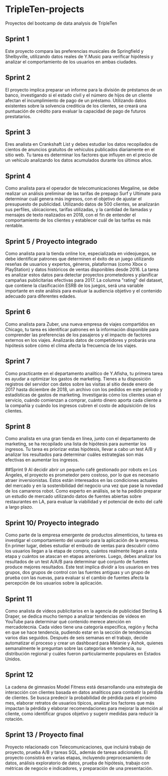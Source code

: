 # TripleTen-projects
Proyectos del bootcamp de data analysis de TripleTen

## Sprint 1
Este proyecto compara las preferencias musicales de Springfield y Shelbyville, utilizando datos reales de Y.Music para verificar hipótesis y analizar el comportamiento de los usuarios en ambas ciudades.

## Sprint 2
El proyecto implica preparar un informe para la división de préstamos de un banco, investigando si el estado civil y el número de hijos de un cliente afectan el incumplimiento de pago de un préstamo. Utilizando datos existentes sobre la solvencia crediticia de los clientes, se creará una puntuación de crédito para evaluar la capacidad de pago de futuros prestatarios.

## Sprint 3
Eres analista en Crankshaft List y debes estudiar los datos recopilados de cientos de anuncios gratuitos de vehículos publicados diariamente en el sitio web. Tu tarea es determinar los factores que influyen en el precio de un vehículo analizando los datos acumulados durante los últimos años.

## Sprint 4
Como analista para el operador de telecomunicaciones Megaline, se debe realizar un análisis preliminar de las tarifas de prepago Surf y Ultimate para determinar cuál genera más ingresos, con el objetivo de ajustar el presupuesto de publicidad. Utilizando datos de 500 clientes, se analizarán sus perfiles, ubicaciones, tarifas utilizadas, y la cantidad de llamadas y mensajes de texto realizados en 2018, con el fin de entender el comportamiento de los clientes y establecer cuál de las tarifas es más rentable.

## Sprint 5 / Proyecto integrado
Como analista para la tienda online Ice, especializada en videojuegos, se debe identificar patrones que determinen el éxito de un juego utilizando reseñas de usuarios y expertos, géneros, plataformas (como Xbox o PlayStation) y datos históricos de ventas disponibles desde 2016. La tarea es analizar estos datos para detectar proyectos prometedores y planificar campañas publicitarias efectivas para 2017. La columna "rating" del dataset, que contiene la clasificación ESRB de los juegos, será una variable importante en este análisis para evaluar la audiencia objetivo y el contenido adecuado para diferentes edades.

## Sprint 6
Como analista para Zuber, una nueva empresa de viajes compartidos en Chicago, tu tarea es identificar patrones en la información disponible para comprender las preferencias de los pasajeros y el impacto de factores externos en los viajes. Analizarás datos de competidores y probarás una hipótesis sobre cómo el clima afecta la frecuencia de los viajes.

## Sprint 7
Como practicante en el departamento analítico de Y.Afisha, tu primera tarea es ayudar a optimizar los gastos de marketing. Tienes a tu disposición registros del servidor con datos sobre las visitas al sitio desde enero de 2017 hasta diciembre de 2018, un archivo con los pedidos en este periodo y estadísticas de gastos de marketing. Investigarás cómo los clientes usan el servicio, cuándo comienzan a comprar, cuánto dinero aporta cada cliente a la compañía y cuándo los ingresos cubren el costo de adquisición de los clientes.

## Sprint 8
Como analista en una gran tienda en línea, junto con el departamento de marketing, se ha recopilado una lista de hipótesis para aumentar los ingresos. Tu tarea es priorizar estas hipótesis, llevar a cabo un test A/B y analizar los resultados para determinar cuáles estrategias son más efectivas en aumentar los ingresos.

##Sprint 9
Al decidir abrir un pequeño café gestionado por robots en Los Ángeles, el proyecto es prometedor pero costoso, por lo que es necesario atraer inversionistas. Estos están interesados en las condiciones actuales del mercado y en la sostenibilidad del negocio una vez que pase la novedad de los camareros robot. Como experto en análisis, se te ha pedido preparar un estudio de mercado utilizando datos de fuentes abiertas sobre restaurantes en LA, para evaluar la viabilidad y el potencial de éxito del café a largo plazo.

## Sprint 10/ Proyecto integrado
Como parte de la empresa emergente de productos alimenticios, tu tarea es investigar el comportamiento del usuario para la aplicación de la empresa. En primer lugar, debes estudiar el embudo de ventas para descubrir cómo los usuarios llegan a la etapa de compra, cuántos realmente llegan a esta etapa y cuántos se atascan en etapas anteriores. Luego, debes analizar los resultados de un test A/A/B para determinar qué conjunto de fuentes produce mejores resultados. Este test implica dividir a los usuarios en tres grupos, dos grupos de control con las fuentes antiguas y un grupo de prueba con las nuevas, para evaluar si el cambio de fuentes afecta la percepción de los usuarios sobre la aplicación.

## Sprint 11
Como analista de vídeos publicitarios en la agencia de publicidad Sterling & Draper, se dedica mucho tiempo a analizar tendencias de vídeos en YouTube para determinar qué contenido merece atención en mercadotecnia. Cada video tiene una categoría específica, región y fecha en que se hace tendencia, pudiendo estar en la sección de tendencias varios días seguidos. Después de seis semanas en el trabajo, decide automatizar el proceso y crear un dashboard para Melanie y Ashok, quienes semanalmente le preguntan sobre las categorías en tendencia, su distribución regional y cuáles fueron particularmente populares en Estados Unidos.

## Sprint 12
La cadena de gimnasios Model Fitness está desarrollando una estrategia de interacción con clientes basada en datos analíticos para combatir la pérdida de clientes. Se busca predecir la probabilidad de pérdida para el próximo mes, elaborar retratos de usuarios típicos, analizar los factores que más impactan la pérdida y elaborar recomendaciones para mejorar la atención al cliente, como identificar grupos objetivo y sugerir medidas para reducir la rotación.

## Sprint 13 / Proyecto final
Proyecto relacionado con Telecomunicaciones, que incluirá trabajo de proyecto, prueba A/B y tareas SQL, además de tareas adicionales. El proyecto consistirá en varias etapas, incluyendo preprocesamiento de datos, análisis exploratorio de datos, prueba de hipótesis, trabajo con métricas de negocio e indicadores, y preparación de una presentación. 
